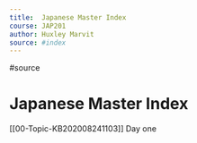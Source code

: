```yaml
---
title:  Japanese Master Index
course: JAP201 
author: Huxley Marvit
source: #index
---
```


#source

# Japanese Master Index

[[00-Topic-KB202008241103]] Day one
